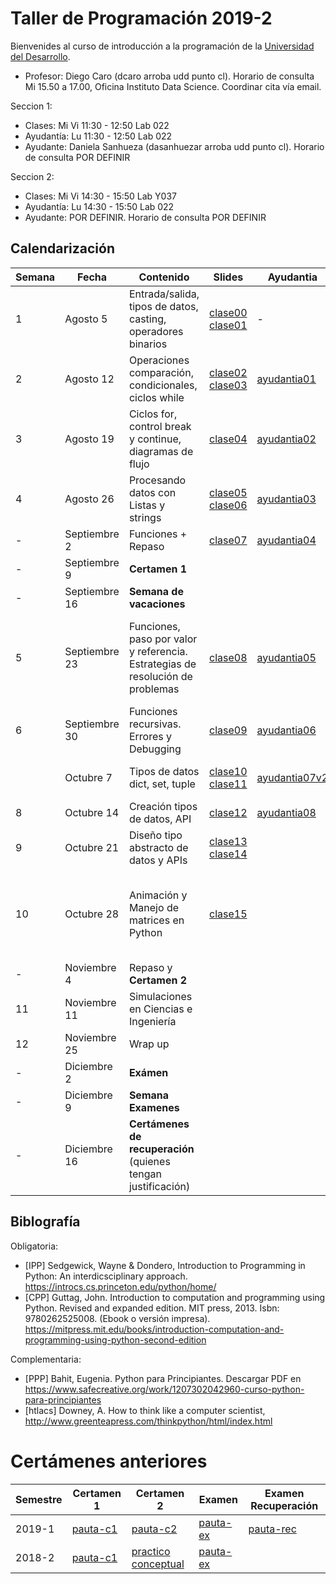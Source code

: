 # Taller de Programación 2019-2

Bienvenides al curso de introducción a la programación de la [Universidad del Desarrollo](http://www.udd.cl).

* Profesor: Diego Caro (dcaro arroba udd punto cl). Horario de consulta Mi 15.50 a 17.00, Oficina Instituto Data Science. Coordinar cita vía email.


Seccion 1:
* Clases: Mi Vi 11:30 - 12:50 Lab 022
* Ayudantía: Lu 11:30 - 12:50 Lab 022
* Ayudante: Daniela Sanhueza (dasanhuezar arroba udd punto cl).  Horario de consulta POR DEFINIR

Seccion 2:
* Clases: Mi Vi 14:30 - 15:50 Lab Y037
* Ayudantía: Lu 14:30 - 15:50 Lab 022
* Ayudante: POR DEFINIR.  Horario de consulta POR DEFINIR


## Calendarización

Semana | Fecha | Contenido | Slides | Ayudantia |Lectura 
------ | ----- | --------- | ------ | ------- | -------
1 | Agosto 5 | Entrada/salida, tipos de datos, casting, operadores binarios | [clase00](./clases/clase00-welcome.pdf) [clase01](./clases/clase01-variables.pdf)  |  \- | [cap 1.1](https://introcs.cs.princeton.edu/python/11hello)  [cap 1.2](https://introcs.cs.princeton.edu/python/12types) 
2 | Agosto 12 | Operaciones comparación, condicionales, ciclos while | [clase02](clases/clase02-expresiones.pdf) [clase03](clases/clase03-ciclos.pdf) | [ayudantia01](ayudantias/ayudantia01.pdf)  | [cap 1.3](https://introcs.cs.princeton.edu/python/13flow/)
3 |Agosto 19| Ciclos for, control break y continue, diagramas de flujo | [clase04](clases/clase04-ciclos2.pdf)  | [ayudantia02](ayudantias/ayudantia02.pdf) | [cap 1.3](https://introcs.cs.princeton.edu/python/13flow/)
4 |Agosto 26 | Procesando datos con Listas y strings| [clase05](clases/clase05-listas.pdf)  [clase06](clases/clase06-listas-strings.pdf) | [ayudantia03](ayudantias/ayudantia03.pdf) |[cap1.4](https://introcs.cs.princeton.edu/python/14array/)
\- | Septiembre 2 | Funciones + Repaso | [clase07](clases/clase07-funciones.pdf)                      | [ayudantia04](ayudantias/ayudantia04.pdf) |[cap2.1](https://introcs.cs.princeton.edu/python/21function/)
\- | Septiembre 9 | **Certamen 1** | |  |
\- | Septiembre 16 | **Semana de vacaciones** | |  |
5 | Septiembre 23 | Funciones, paso por valor y referencia. Estrategias de resolución de problemas | [clase08](clases/clase08-howtosolveit.pdf)  | [ayudantia05](ayudantias/ayudantia05.pdf) | [Cómo plantear y resolver problemas](https://es.wikipedia.org/wiki/C%C3%B3mo_plantear_y_resolver_problemas) [Common string operations](https://docs.python.org/3/library/stdtypes.html#text-sequence-type-str)
6 | Septiembre 30 | Funciones recursivas. Errores y Debugging | [clase09](clases/clase09-revision-tarea.pdf) | [ayudantia06](ayudantias/ayudantia06.pdf)     |                                                              
        | Octubre 7 | Tipos de datos dict, set, tuple| [clase10](clases/clase10-recursividad.pdf) [clase11](clases/clase11-dict.pdf) | [ayudantia07v2](ayudantias/ayudantia07v2.pdf) | [cap2.3](https://introcs.cs.princeton.edu/python/23recursion/) [htlcs-cap11](http://www.greenteapress.com/thinkpython/html/thinkpython012.html)
8 | Octubre 14 | Creación tipos de datos, API |  [clase12](clases/clase12-modules-errors.pdf) | [ayudantia08](ayudantias/ayudantia08.pdf)     |[cap3.1](https://introcs.cs.princeton.edu/python/31datatype/) [cap3.2](https://introcs.cs.princeton.edu/python/32class/)
9 | Octubre 21 | Diseño tipo abstracto de datos y APIs | [clase13](clases/clase13-class.pdf)  [clase14](clases/clase14-adt.pdf) |  | [cap3.3](https://introcs.cs.princeton.edu/python/33design/)
10 | Octubre 28| Animación y Manejo de matrices en Python | [clase15](clases/clase15-animation.pdf) | | [guia de uso introcs](https://github.com/diegocaro/prograudd/blob/master/docs/guia-introcs.pdf) [modulo introcs](https://github.com/diegocaro/introcs/) [numpy quickstart](https://docs.scipy.org/doc/numpy-1.16.1/user/quickstart.html) 
\- | Noviembre 4 | Repaso y **Certamen 2** |  |  |
11 | Noviembre 11 | Simulaciones en Ciencias e Ingeniería | | | [cap3.4](https://introcs.cs.princeton.edu/python/34nbody/)
12 | Noviembre 25 | Wrap up |  | |
\- | Diciembre 2 | **Exámen** |  |  |
\- | Diciembre 9 | **Semana Examenes** |  |  |
\- | Diciembre 16 | **Certámenes de recuperación** (quienes tengan justificación) |  |  |

## Biblografía

Obligatoria:
* [IPP] Sedgewick, Wayne & Dondero, Introduction to Programming in Python: An interdicsciplinary approach. https://introcs.cs.princeton.edu/python/home/ 
* [CPP] Guttag, John. Introduction to computation and programming using Python. Revised and expanded edition. MIT press, 2013. Isbn: 9780262525008. (Ebook o versión impresa). https://mitpress.mit.edu/books/introduction-computation-and-programming-using-python-second-edition

Complementaria:
* [PPP] Bahit, Eugenia. Python para Principiantes. Descargar PDF en https://www.safecreative.org/work/1207302042960-curso-python-para-principiantes 
* [htlacs] Downey, A. How to think like a computer scientist, http://www.greenteapress.com/thinkpython/html/index.html



# Certámenes anteriores

Semestre | Certamen 1 | Certamen 2 | Examen | Examen Recuperación
------   | ---------- | --------- | ------ | ------- 
2019-1 | [pauta-c1](./certamenes/2019-1-certamen1-pauta.pdf)    |  [pauta-c2](./certamenes/2019-1-certamen2-pauta.pdf)    |  [pauta-ex](./certamenes/2019-1-examen-pauta.pdf) | [pauta-rec](./certamenes/2019-1-certamen_recuperativo.pdf)
2018-2 | [pauta-c1](./certamenes/2018-2-certamen1-pauta.pdf)    |  [practico](./certamenes/2018-2-certamen2-practica.pdf) [conceptual](./certamenes/2018-2-certamen2-conceptual.pdf)   |  [pauta-ex](./certamenes/2018-2-examen-pauta.pdf) | 

